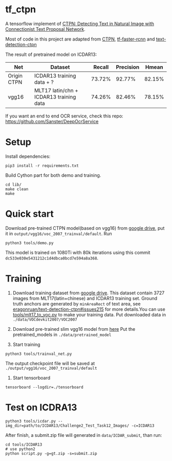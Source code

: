 # tf_ctpn

A tensorflow implement of [CTPN:
Detecting Text in Natural Image with Connectionist Text Proposal Network](https://arxiv.org/abs/1609.03605).

Most of code in this project are adapted from
[CTPN](https://github.com/tianzhi0549/CTPN), [tf-faster-rcnn](https://github.com/endernewton/tf-faster-rcnn) and [text-detection-ctpn](https://github.com/eragonruan/text-detection-ctpn)

The result of pretrained model on ICDAR13:

| Net | Dataset | Recall | Precision | Hmean |
|-------|----------|---------|-------------|------------|
| Origin CTPN |ICDAR13 training data + ?|73.72% | 92.77% | 82.15%|
|vgg16| MLT17 latin/chn + ICDAR13 training data |  74.26% |  82.46% | 78.15% |

If you want an end to end OCR service, check this repo: https://github.com/Sanster/DeepOcrService

# Setup
Install dependencies:
```
pip3 install -r requirements.txt
```

Build Cython part for both demo and training.
```
cd lib/
make clean
make
```

# Quick start
Download pre-trained CTPN model(based on vgg16) from [google drive](https://drive.google.com/open?id=1f8YZCQxmhpXfwGM0KXjoxsoqujg5ruyC), put it in `output/vgg16/voc_2007_trainval/default`.
Run 
```
python3 tools/demo.py
```

This model is trained on 1080Ti with 80k iterations using this commit `dc533e030e5431212c1d4dbca0bcd7e594a8a368`.


# Training
1. Download training dataset from [google drive](https://drive.google.com/open?id=1S9K9NKkA0RYlBswCfyUI0dv_fI4r5bcX). 
This dataset contain 3727 images from MLT17(latin+chinese) and ICDAR13 training set. 
Ground truth anchors are generated by `minAreaRect` of text area, see [eragonruan/text-detection-ctpn#issues215](https://github.com/eragonruan/text-detection-ctpn/issues/215) for more details.You can use [tools/mlt17_to_voc.py](https://github.com/Sanster/tf_ctpn/blob/master/tools/mlt17_to_voc.py) to make your training data.
Put downloaded data in `./data/VOCdevkit2007/VOC2007`

1. Download pre-trained slim vgg16 model from [here](https://github.com/tensorflow/models/tree/master/research/slim#pre-trained-models)
Put the pretrained_models in `./data/pretrained_model`

1. Start training
```
python3 tools/trainval_net.py
```
The output checkpoint file will be saved at `./output/vgg16/voc_2007_trainval/default`

1. Start tensorboard
```
tensorboard --logdir=./tensorboard
```

# Test on ICDRA13
```
python3 tools/icdar.py --img_dir=path/to/ICDAR13/Challenge2_Test_Task12_Images/ -c=ICDAR13
```

After finish, a submit.zip file will generated in `data/ICDAR_submit`, than run:

```
cd tools/ICDAR13
# use python2
python script.py -g=gt.zip -s=submit.zip
```

